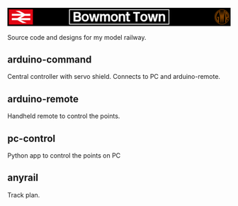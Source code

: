 ![banner](banner.png)

Source code and designs for my model railway.

## arduino-command
Central controller with servo shield. Connects to PC and arduino-remote.

## arduino-remote
Handheld remote to control the points.

## pc-control
Python app to control the points on PC

## anyrail
Track plan.

